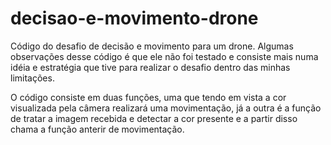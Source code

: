 # decisao-e-movimento-drone
Código do desafio de decisão e movimento para um drone.
Algumas observações desse código é que ele não foi testado e consiste mais numa idéia e estratégia que tive para realizar o desafio dentro das minhas limitações.

O código consiste em duas funções, uma que tendo em vista a cor visualizada pela câmera realizará uma movimentação, já a outra é a função de tratar a imagem recebida e detectar a cor presente e a partir disso chama a função anterir de movimentação. 
